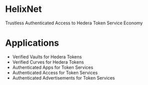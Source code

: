 # HelixNet
Trustless Authenticated Access to Hedera Token Service Economy

# Applications
- Verified Vaults for Hedera Tokens
- Verified Curves for Hedera Tokens
- Authenticated Apps for Token Services
- Authenticated Access for Token Services
- Authenticated Advertisements for Token Services



